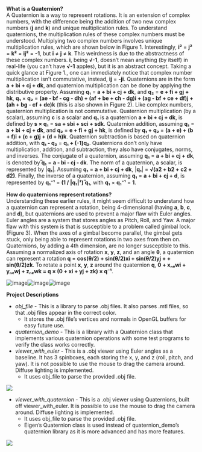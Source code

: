 **What is a Quaternion?**  
A Quaternion is a way to represent rotations. It is an extension of complex numbers, with the difference being the addition of two new complex numbers (**j** and **k**) and unique multiplication rules. To understand quaternions, the multiplication rules of these complex numbers must be understood. Multiplying two complex numbers involves unique multiplication rules, which are shown below in Figure 1. Interestingly, **i²** = **j²** = **k²** = **ij²** = **-1**, but **i** ≠ **j** ≠ **k**. This weirdness is due to the abstractness of these complex numbers. **i**, being **√-1**, doesn’t mean anything (by itself) in real-life (you can’t have **√-1** apples), but it is an abstract concept. Taking a quick glance at Figure 1., one can immediately notice that complex number multiplication isn’t commutative, instead, **ij** = **-ji**. Quaternions are in the form **a + bi + cj + dk**, and quaternion multiplication can be done by applying the distributive property. Assuming **q₁** = **a + bi + cj + dk**, and **q₂** = **e + fi + gj + hk**, **q₁** × **q₂** = **(ae - bf - cg - dh) + (af + be + ch - dg)i + (ag - bf + ce + df)j + (ah + bg - cf + de)k** (this is also shown in Figure 2). Like complex numbers, quaternion multiplication is not commutative. Quaternion multiplication (by a scalar), assuming **c** is a scalar and **q₁** is a quaternion **a + bi + cj + dk**, is defined by **s × q₁** = **sa + sbi + sci + sdk**. Quaternion addition, assuming **q₁** = **a + bi + cj + dk**, and **q₂** = **e + fi + gj + hk**, is defined by **q₁ + q₂** = **(a + e) + (b + f)i + (c + g)j + (d + h)k**. Quaternion subtraction is based on quaternion addition, with **q₁ - q₂** = **q₁ + (-1)q₂**. Quaternions don’t only have multiplication, addition, and subtraction, they also have conjugates, norms, and inverses. The conjugate of a quaternion, assuming **q₁** = **a + bi + cj + dk**, is denoted by ̅**q₁** = **a - bi - cj - dk**. The norm of a quaternion, a scalar, is represented by |**q₁**|. Assuming **q₁** = **a + bi + cj + dk**, |**q₁**| = **√(a2 + b2 + c2 + d2)**. Finally, the inverse of a quaternion, assuming **q₁** = **a + bi + cj + d**, is represented by **q₁⁻¹** = **(1 / |q₁|²) ̅q₁**, with **q₁** × **q₁⁻¹** = **1**.
  
**How do quaternions represent rotations?**  
Understanding these earlier rules, it might seem difficult to understand how a quaternion can represent a rotation, being 4-dimensional (having **a**, **b**, **c**, and **d**), but quaternions are used to prevent a major flaw with Euler angles. Euler angles are a system that stores angles as Pitch, Roll, and Yaw. A major flaw with this system is that is susceptible to a problem called gimbal lock. (Figure 3). When the axes of a gimbal become parallel, the gimbal gets stuck, only being able to represent rotations in two axes from then on. Quaternions, by adding a 4th dimension, are no longer susceptible to this. Assuming a normalized axis of rotation **x**, **y**, **z**, and an angle **θ**, a quaternion can represent a rotation **q** = **cos(θ/2) + sin(θ/2)xi + sin(θ/2)yj +  + sin(θ/2)zk**. To rotate a point **x**, **y**, **z** around the quaternion **q**, **0 + xₙₑwi + yₙₑwj + zₙₑwk = q × (0 + xi + yj + zk) × q⁻¹**.

![image](https://github.com/apremprojects/projects/assets/98241613/b75a62d8-5431-421e-9b25-fc4a4f4eded1)![image](https://github.com/apremprojects/projects/assets/98241613/04ca59d6-9a40-4772-9e74-913c6ac86703)![image](https://github.com/apremprojects/projects/assets/98241613/d136cc06-343b-4a92-8630-aebee9f17935)

**Project Descriptions**  
* *obj_file* - This is a library to parse .obj files. It also parses .mtl files, so that .obj files appear in the correct color.  
    * It stores the .obj file’s vertices and normals in OpenGL buffers for easy future use.  
* *quaternion_demo* - This is a library with a Quaternion class that implements various quaternion operations with some test programs to verify the class works correctly.
* *viewer_with_euler* - This is a .obj viewer using Euler angles as a baseline. It has 3 spinboxes, each storing the x, y, and z (roll, pitch, and yaw). It is not possible to use the mouse to drag the camera around. Diffuse lighting is implemented.
    * It uses obj_file to parse the provided .obj file.

[![](https://markdown-videos-api.jorgenkh.no/youtube/APsEHQz6kWw)](https://youtu.be/APsEHQz6kWw)  
* *viewer_with_quaternion* - This is a .obj viewer using Quaternions, built off viewer_with_euler. It is possible to use the mouse to drag the camera around. Diffuse lighting is implemented.
    * It uses obj_file to parse the provided .obj file.
    * Eigen’s Quaternion class is used instead of quaternion_demo’s quaternion library as it is more advanced and has more features.

[![](https://markdown-videos-api.jorgenkh.no/youtube/RonZaKVwmh0)](https://youtu.be/RonZaKVwmh0)  
